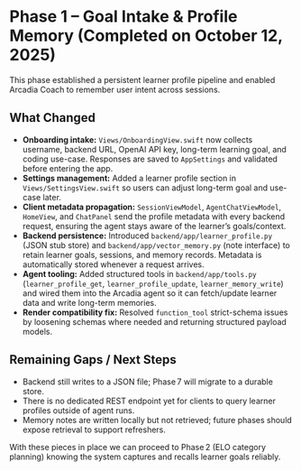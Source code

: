 # Phase 1 – Goal Intake & Profile Memory (Completed on October 12, 2025)

This phase established a persistent learner profile pipeline and enabled Arcadia Coach to remember user intent across sessions.

## What Changed

- **Onboarding intake:** `Views/OnboardingView.swift` now collects username, backend URL, OpenAI API key, long-term learning goal, and coding use-case. Responses are saved to `AppSettings` and validated before entering the app.
- **Settings management:** Added a learner profile section in `Views/SettingsView.swift` so users can adjust long-term goal and use-case later.
- **Client metadata propagation:** `SessionViewModel`, `AgentChatViewModel`, `HomeView`, and `ChatPanel` send the profile metadata with every backend request, ensuring the agent stays aware of the learner’s goals/context.
- **Backend persistence:** Introduced `backend/app/learner_profile.py` (JSON stub store) and `backend/app/vector_memory.py` (note interface) to retain learner goals, sessions, and memory records. Metadata is automatically stored whenever a request arrives.
- **Agent tooling:** Added structured tools in `backend/app/tools.py` (`learner_profile_get`, `learner_profile_update`, `learner_memory_write`) and wired them into the Arcadia agent so it can fetch/update learner data and write long-term memories.
- **Render compatibility fix:** Resolved `function_tool` strict-schema issues by loosening schemas where needed and returning structured payload models.

## Remaining Gaps / Next Steps

- Backend still writes to a JSON file; Phase 7 will migrate to a durable store.
- There is no dedicated REST endpoint yet for clients to query learner profiles outside of agent runs.
- Memory notes are written locally but not retrieved; future phases should expose retrieval to support refreshers.

With these pieces in place we can proceed to Phase 2 (ELO category planning) knowing the system captures and recalls learner goals reliably.

